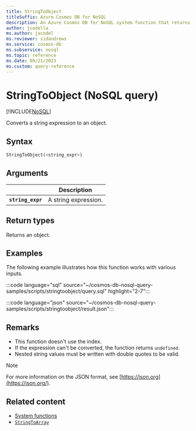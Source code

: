 ```yaml
---
title: StringToObject
titleSuffix: Azure Cosmos DB for NoSQL
description: An Azure Cosmos DB for NoSQL system function that returns a string expression converted to an object.
author: jcodella
ms.author: jacodel
ms.reviewer: sidandrews
ms.service: cosmos-db
ms.subservice: nosql
ms.topic: reference
ms.date: 09/21/2023
ms.custom: query-reference
---
```


# StringToObject (NoSQL query)

[!INCLUDE[NoSQL](../../includes/appliesto-nosql.md)]

Converts a string expression to an object.

## Syntax

```sql
StringToObject(<string_expr>)  
```

## Arguments

| | Description |
| --- | --- |
| **`string_expr`** | A string expression. |

## Return types

Returns an object.

## Examples
  
The following example illustrates how this function works with various inputs.

:::code language="sql" source="~/cosmos-db-nosql-query-samples/scripts/stringtoobject/query.sql" highlight="2-7":::

:::code language="json" source="~/cosmos-db-nosql-query-samples/scripts/stringtoobject/result.json":::

## Remarks

- This function doesn't use the index.
- If the expression can't be converted, the function returns `undefined`.
- Nested string values must be written with double quotes to be valid.

> [!NOTE]
> For more information on the JSON format, see [https://json.org](https://json.org/).

## Related content

- [System functions](system-functions.yml)
- [`StringToArray`](stringtoarray.md)
